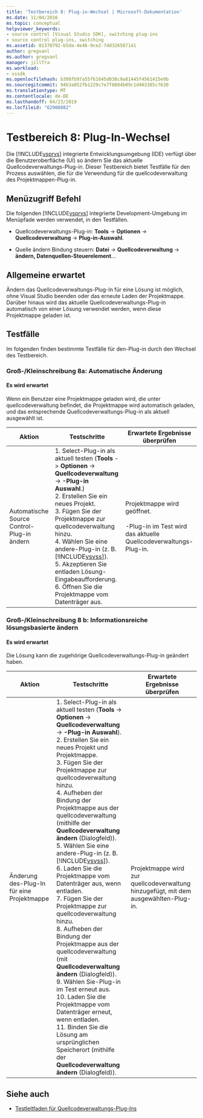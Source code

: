 ```yaml
---
title: 'Testbereich 8: Plug-in-Wechsel | Microsoft-Dokumentation'
ms.date: 11/04/2016
ms.topic: conceptual
helpviewer_keywords:
- source control [Visual Studio SDK], switching plug-ins
- source control plug-ins, switching
ms.assetid: 01370792-b5da-4e46-9ce2-7dd326587141
author: gregvanl
ms.author: gregvanl
manager: jillfra
ms.workload:
- vssdk
ms.openlocfilehash: b308fb97a55f61645d038c9a81445f4561415e9b
ms.sourcegitcommit: 94b3a052fb1229c7e7f8804b09c1d403385c7630
ms.translationtype: MT
ms.contentlocale: de-DE
ms.lasthandoff: 04/23/2019
ms.locfileid: "62908882"
---
```

# <a name="test-area-8-plug-in-switching"></a>Testbereich 8: Plug-In-Wechsel
Die [!INCLUDE[vsprvs](../../code-quality/includes/vsprvs_md.md)] integrierte Entwicklungsumgebung (IDE) verfügt über die Benutzeroberfläche (UI) so ändern Sie das aktuelle Quellcodeverwaltungs-Plug-in. Dieser Testbereich bietet Testfälle für den Prozess auswählen, die für die Verwendung für die quellcodeverwaltung des Projektmappen-Plug-in.

## <a name="command-menu-access"></a>Menüzugriff Befehl
 Die folgenden [!INCLUDE[vsprvs](../../code-quality/includes/vsprvs_md.md)] integrierte Development-Umgebung im Menüpfade werden verwendet, in den Testfällen.

- Quellcodeverwaltungs-Plug-in: **Tools** -> **Optionen** -> **Quellcodeverwaltung** -> **Plug-in-Auswahl**.

- Quelle ändern Bindung steuern: **Datei** -> **Quellcodeverwaltung** -> **ändern, Datenquellen-Steuerelement**...

## <a name="common-expected-behavior"></a>Allgemeine erwartet
 Ändern das Quellcodeverwaltungs-Plug-In für eine Lösung ist möglich, ohne Visual Studio beenden oder das erneute Laden der Projektmappe. Darüber hinaus wird das aktuelle Quellcodeverwaltungs-Plug-in automatisch von einer Lösung verwendet werden, wenn diese Projektmappe geladen ist.

## <a name="test-cases"></a>Testfälle
 Im folgenden finden bestimmte Testfälle für den-Plug-in durch den Wechsel des Testbereich.

### <a name="case-8a-automatic-change"></a>Groß-/Kleinschreibung 8a: Automatische Änderung

#### <a name="expected-behavior"></a>Es wird erwartet
 Wenn ein Benutzer eine Projektmappe geladen wird, die unter quellcodeverwaltung befindet, die Projektmappe wird automatisch geladen, und das entsprechende Quellcodeverwaltungs-Plug-in als aktuell ausgewählt ist.

| Aktion | Testschritte | Erwartete Ergebnisse überprüfen |
| - | - | - |
| Automatische Source Control-Plug-in ändern | 1.  Select-Plug-in als aktuell testen (**Tools** -> **Optionen** -> **Quellcodeverwaltung** -> **-Plug-in Auswahl**.)<br />2.  Erstellen Sie ein neues Projekt.<br />3.  Fügen Sie der Projektmappe zur quellcodeverwaltung hinzu.<br />4.  Wählen Sie eine andere-Plug-in (z. B. [!INCLUDE[vsvss](../../extensibility/includes/vsvss_md.md)]).<br />5.  Akzeptieren Sie entladen Lösung-Eingabeaufforderung.<br />6.  Öffnen Sie die Projektmappe vom Datenträger aus. | Projektmappe wird geöffnet.<br /><br /> -Plug-in im Test wird das aktuelle Quellcodeverwaltungs-Plug-in. |

### <a name="case-8b-solution-based-change"></a>Groß-/Kleinschreibung 8 b: Informationsreiche lösungsbasierte ändern

#### <a name="expected-behavior"></a>Es wird erwartet
 Die Lösung kann die zugehörige Quellcodeverwaltungs-Plug-in geändert haben.

| Aktion | Testschritte | Erwartete Ergebnisse überprüfen |
|----------------------------------| - | - |
| Änderung des-Plug-In für eine Projektmappe | 1.  Select-Plug-in als aktuell testen (**Tools** -> **Optionen** -> **Quellcodeverwaltung** -> **-Plug-in Auswahl**).<br />2.  Erstellen Sie ein neues Projekt und Projektmappe.<br />3.  Fügen Sie der Projektmappe zur quellcodeverwaltung hinzu.<br />4.  Aufheben der Bindung der Projektmappe aus der quellcodeverwaltung (mithilfe der **Quellcodeverwaltung ändern** (Dialogfeld)).<br />5.  Wählen Sie eine andere-Plug-in (z. B. [!INCLUDE[vsvss](../../extensibility/includes/vsvss_md.md)]).<br />6.  Laden Sie die Projektmappe vom Datenträger aus, wenn entladen.<br />7.  Fügen Sie der Projektmappe zur quellcodeverwaltung hinzu.<br />8.  Aufheben der Bindung der Projektmappe aus der quellcodeverwaltung (mit **Quellcodeverwaltung ändern** (Dialogfeld)).<br />9. Wählen Sie-Plug-in im Test erneut aus.<br />10. Laden Sie die Projektmappe vom Datenträger erneut, wenn entladen.<br />11. Binden Sie die Lösung am ursprünglichen Speicherort (mithilfe der **Quellcodeverwaltung ändern** (Dialogfeld)). | Projektmappe wird zur quellcodeverwaltung hinzugefügt, mit dem ausgewählten-Plug-in. |

## <a name="see-also"></a>Siehe auch
- [Testleitfaden für Quellcodeverwaltungs-Plug-Ins](../../extensibility/internals/test-guide-for-source-control-plug-ins.md)